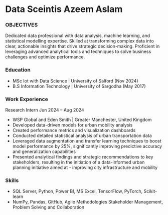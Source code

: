 # Data Sceintis Azeem Aslam

### OBJECTIVES
Dedicated data professional with data analysis, machine learning, and statistical modelling expertise. Skilled at transforming complex data into clear, actionable insights that drive strategic decision-making. Proficient in leveraging advanced analytical tools and techniques to solve business challenges and optimize performance.

### Education 
- MSc Iot with Data Science | University of Salford (Nov 2024)
- B.S Information Technology | University of Sargodha (May 2017)

### Work Experience 
Research Intern Jun 2024 – Aug 2024
- WSP Global and Eden Smith | Greater Manchester, United Kingdom
- Developed data-driven models for urban mobility analysis
- Created performance metrics and visualization dashboards
- Conducted detailed statistical analysis of urban transportation data
- Leveraged data augmentation and transfer learning techniques to boost model performance by 25%, significantly improving predictive accuracy and generalization 
  capabilities
- Presented analytical findings and strategic recommendations to key stakeholders, resulting in the initiation of a data-informed urban planning initiative aimed at - improving city infrastructure and mobility

### Skills 
- SQL Server, Python, Power BI, MS Excel, TensorFlow, PyTorch, Scikit-learn
- NumPy, Pandas, GitHub, Agile Methodologies
  Stakeholder Management, Problem Solving and Collaboration

